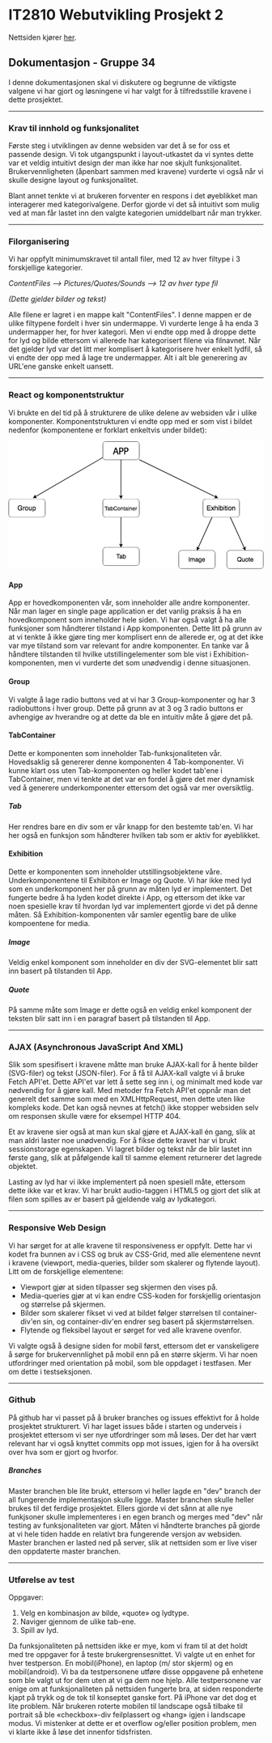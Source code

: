 # IT2810 Webutvikling Prosjekt 2

Nettsiden kjører [her](http://it2810-34.idi.ntnu.no/prosjekt2/).

## Dokumentasjon - Gruppe 34

I denne dokumentasjonen skal vi diskutere og begrunne de viktigste valgene vi har gjort og
løsningene vi har valgt for å tilfredsstille kravene i dette prosjektet.

<hr>

### Krav til innhold og funksjonalitet

Første steg i utviklingen av denne websiden var det å se for oss et passende design.
Vi tok utgangspunkt i layout-utkastet da vi syntes dette var et veldig intuitivt design der man ikke har noe skjult funksjonalitet.
Brukervennligheten (åpenbart sammen med kravene) vurderte vi også når vi skulle designe layout og funksjonalitet.

Blant annet tenkte vi at brukeren forventer en respons i det øyeblikket man interagerer med kategorivalgene. Derfor gjorde vi det så
intuitivt som mulig ved at man får lastet inn den valgte kategorien umiddelbart når man trykker.

<hr>

### Filorganisering

Vi har oppfylt minimumskravet til antall filer, med 12 av hver filtype i 3 forskjellige kategorier.

_ContentFiles --> Pictures/Quotes/Sounds --> 12 av hver type fil_

_(Dette gjelder bilder og tekst)_

Alle filene er lagret i en mappe kalt "ContentFiles". I denne mappen er de ulike filtypene fordelt i hver sin undermappe.
Vi vurderte lenge å ha enda 3 undermapper her, for hver kategori. Men vi endte opp med å droppe dette for lyd og bilde ettersom vi allerede har
kategorisert filene via filnavnet. Når det gjelder lyd var det litt mer komplisert å kategorisere hver enkelt lydfil, så vi endte der opp
med å lage tre undermapper. Alt i alt ble generering av URL'ene ganske enkelt uansett.

<hr>

### React og komponentstruktur

Vi brukte en del tid på å strukturere de ulike delene av websiden vår i ulike komponenter.
Komponentstrukturen vi endte opp med er som vist i bildet nedenfor (komponentene er forklart enkeltvis under bildet):

![ALT TEXT](Componentstructure.png)

#### App

App er hovedkomponenten vår, som inneholder alle andre komponenter.
Når man lager en single page application er det vanlig praksis å ha en hovedkomponent som inneholder
hele siden. Vi har også valgt å ha alle funksjoner som håndterer tilstand i App komponenten. Dette litt på grunn av at vi tenkte å ikke
gjøre ting mer komplisert enn de allerede er, og at det ikke var mye tilstand som var relevant for andre komponenter.
En tanke var å håndtere tilstanden til hvilke utstillingelementer som ble vist i Exhibition-komponenten, men vi vurderte det som
unødvendig i denne situasjonen.

#### Group

Vi valgte å lage radio buttons ved at vi har 3 Group-komponenter og har 3 radiobuttons i hver group.
Dette på grunn av at 3 og 3 radio buttons er avhengige av hverandre og at dette da ble en intuitiv måte å gjøre det på.

#### TabContainer

Dette er komponenten som inneholder Tab-funksjonaliteten vår. Hovedsaklig så genererer denne komponenten 4 Tab-komponenter.
Vi kunne klart oss uten Tab-komponenten og heller kodet tab'ene i TabContainer, men vi tenkte at det var en fordel å gjøre det mer
dynamisk ved å generere underkomponenter ettersom det også var mer oversiktlig.

##### Tab

Her rendres bare en div som er vår knapp for den bestemte tab'en. Vi har her også en funksjon som
håndterer hvilken tab som er aktiv for øyeblikket.

#### Exhibition

Dette er komponenten som inneholder utstillingsobjektene våre. Underkomponentene til Exhibiton er Image og Quote. Vi har ikke
med lyd som en underkomponent her på grunn av måten lyd er implementert. Det fungerte bedre å ha lyden kodet direkte i App, og ettersom
det ikke var noen spesielle krav til hvordan lyd var implementert gjorde vi det på denne måten.
Så Exhibition-komponenten vår samler egentlig bare de ulike kompoentene for media.

##### Image

Veldig enkel komponent som inneholder en div der SVG-elementet blir satt inn basert på tilstanden til App.

##### Quote

På samme måte som Image er dette også en veldig enkel komponent der teksten blir satt inn i en paragraf basert på
tilstanden til App.

<hr>

### AJAX (Asynchronous JavaScript And XML)

Slik som spesifisert i kravene måtte man bruke AJAX-kall for å hente bilder (SVG-filer) og
tekst (JSON-filer). For å få til AJAX-kall valgte vi å bruke Fetch API'et. Dette API'et var
lett å sette seg inn i, og minimalt med kode var nødvendig for å gjøre kall. Med metoder fra Fetch API'et oppnår man det
generelt det samme som med en XMLHttpRequest, men dette uten like kompleks kode. Det kan også nevnes at fetch() ikke stopper websiden
selv om responsen skulle være for eksempel HTTP 404.

Et av kravene sier også at man kun skal gjøre et AJAX-kall én gang, slik at man aldri laster noe unødvendig.
For å fikse dette kravet har vi brukt sessionstorage egenskapen. Vi lagret bilder og tekst når de blir lastet inn første gang,
slik at påfølgende kall til samme element returnerer det lagrede objektet.

Lasting av lyd har vi ikke implementert på noen spesiell måte, ettersom dette ikke var et krav.
Vi har brukt audio-taggen i HTML5 og gjort det slik at filen som spilles av er basert på gjeldende valg
av lydkategori.

<hr>

### Responsive Web Design

Vi har sørget for at alle kravene til responsiveness er oppfylt. Dette har vi kodet fra bunnen av i CSS og bruk av CSS-Grid,
med alle elementene nevnt i kravene (viewport, media-queries, bilder som skalerer og flytende layout). Litt om de
forskjellige elementene:

- Viewport gjør at siden tilpasser seg skjermen den vises på.
- Media-queries gjør at vi kan endre CSS-koden for forskjellig orientasjon og størrelse på skjermen.
- Bilder som skalerer fikset vi ved at bildet følger størrelsen til container-div'en sin, og container-div'en
  endrer seg basert på skjermstørrelsen.
- Flytende og fleksibel layout er sørget for ved alle kravene ovenfor.

Vi valgte også å designe siden for mobil først, ettersom det er vanskeligere å sørge for brukervennlighet på mobil enn
på en større skjerm. Vi har noen utfordringer med orientation på mobil, som ble oppdaget i testfasen. Mer om dette
i testseksjonen.

<hr>

### Github

På github har vi passet på å bruker branches og issues effektivt for å holde prosjektet strukturert.
Vi har laget issues både i starten og underveis i prosjektet ettersom vi ser nye utfordringer som må løses.
Der det har vært relevant har vi også knyttet commits opp mot issues, igjen for å ha oversikt over hva som er gjort
og hvorfor.

##### Branches

Master branchen ble lite brukt, ettersom vi heller lagde en "dev" branch der all fungerende implementasjon skulle ligge.
Master branchen skulle heller brukes til det ferdige prosjektet. Ellers gjorde vi det sånn at alle nye funkjsoner skulle
implementeres i en egen branch og merges med "dev" når testing av funksjonaliteten var gjort.
Måten vi håndterte branches på gjorde at vi hele tiden hadde en relativt bra fungerende versjon av websiden.
Master branchen er lasted ned på server, slik at nettsiden som er live viser den oppdaterte master branchen.

<hr>

### Utførelse av test

Oppgaver:

1. Velg en kombinasjon av bilde, «quote» og lydtype.
2. Naviger gjennom de ulike tab-ene.
3. Spill av lyd.

Da funksjonaliteten på nettsiden ikke er mye, kom vi fram til at det holdt med tre oppgaver for å teste brukergrensesnittet. Vi valgte ut en enhet for hver testperson. En mobil(iPhone), en laptop (m/ stor skjerm) og en mobil(android). Vi ba da testpersonene utføre disse oppgavene på enhetene som ble valgt ut for dem uten at vi ga dem noe hjelp.
Alle testpersonene var enige om at funksjonaliteten på nettsiden fungerte bra, at siden responderte kjapt på trykk og de tok til konseptet ganske fort. På iPhone var det dog et lite problem. Når brukeren roterte mobilen til landscape også tilbake til portrait så ble «checkbox»-div feilplassert og «hang» igjen i landscape modus. Vi mistenker at dette er et overflow og/eller position problem, men vi klarte ikke å løse det innenfor tidsfristen.
